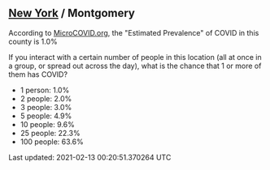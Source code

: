 
## [New York](/united-states/new-york) / Montgomery

According to [MicroCOVID.org](http://microcovid.org),
the "Estimated Prevalence" of COVID in this county is 1.0%

If you interact with a certain number of people in this location
(all at once in a group, or spread out across the day), what is the chance that
1 or more of them has COVID?

- 1 person: 1.0%
- 2 people: 2.0%
- 3 people: 3.0%
- 5 people: 4.9%
- 10 people: 9.6%
- 25 people: 22.3%
- 100 people: 63.6%

Last updated: 2021-02-13 00:20:51.370264 UTC
